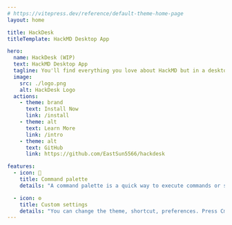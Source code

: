 ```yaml
---
# https://vitepress.dev/reference/default-theme-home-page
layout: home

title: HackDesk
titleTemplate: HackMD Desktop App

hero:
  name: HackDesk (WIP)
  text: HackMD Desktop App
  tagline: You'll find everything you love about HackMD but in a desktop app.
  image:
    src: ./logo.png
    alt: HackDesk Logo
  actions:
    - theme: brand
      text: Install Now
      link: /install
    - theme: alt
      text: Learn More
      link: /intro
    - theme: alt
      text: GitHub
      link: https://github.com/EastSun5566/hackdesk

features:
  - icon: 🎨
    title: Command palette
    details: "A command palette is a quick way to execute commands or search. Press CmdOrCtrl+K to open the command palette."

  - icon: ⚙️
    title: Custom settings
    details: "You can change the theme, shortcut, preferences. Press CmdOrCtrl+, to open the settings."
---
```


